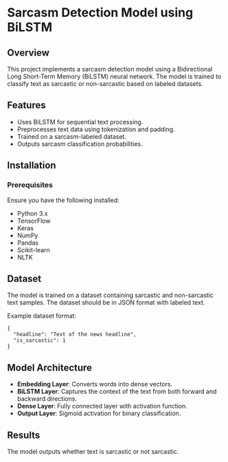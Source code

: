 # Sarcasm Detection Model using BiLSTM

## Overview
This project implements a sarcasm detection model using a Bidirectional Long Short-Term Memory (BiLSTM) neural network. The model is trained to classify text as sarcastic or non-sarcastic based on labeled datasets.

## Features
- Uses BiLSTM for sequential text processing.
- Preprocesses text data using tokenization and padding.
- Trained on a sarcasm-labeled dataset.
- Outputs sarcasm classification probabilities.

## Installation
### Prerequisites
Ensure you have the following installed:
- Python 3.x
- TensorFlow
- Keras
- NumPy
- Pandas
- Scikit-learn
- NLTK

## Dataset
The model is trained on a dataset containing sarcastic and non-sarcastic text samples. The dataset should be in JSON format with labeled text.

Example dataset format:
```
{
  "headline": "Text of the news headline",
  "is_sarcastic": 1
}
```

## Model Architecture
- **Embedding Layer**: Converts words into dense vectors.
- **BiLSTM Layer**: Captures the context of the text from both forward and backward directions.
- **Dense Layer**: Fully connected layer with activation function.
- **Output Layer**: Sigmoid activation for binary classification.

## Results
The model outputs whether text is sarcastic or not sarcastic.

